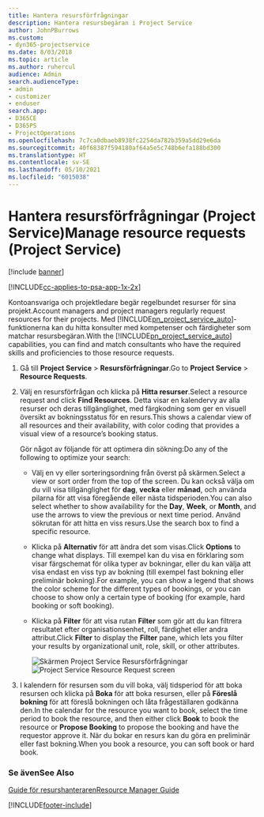 ```yaml
---
title: Hantera resursförfrågningar
description: Hantera resursbegäran i Project Service
author: JohnPBurrows
ms.custom:
- dyn365-projectservice
ms.date: 8/03/2018
ms.topic: article
ms.author: ruhercul
audience: Admin
search.audienceType:
- admin
- customizer
- enduser
search.app:
- D365CE
- D365PS
- ProjectOperations
ms.openlocfilehash: 7c7ca0dbaeb8938fc2254da782b359a5dd29e6da
ms.sourcegitcommit: 40f68387f594180af64a5e5c748b6efa188bd300
ms.translationtype: HT
ms.contentlocale: sv-SE
ms.lasthandoff: 05/10/2021
ms.locfileid: "6015038"
---
```

# <a name="manage-resource-requests-project-service"></a><span data-ttu-id="f31d1-103">Hantera resursförfrågningar (Project Service)</span><span class="sxs-lookup"><span data-stu-id="f31d1-103">Manage resource requests (Project Service)</span></span>

[!include [banner](../includes/psa-now-project-operations.md)]

[!INCLUDE[cc-applies-to-psa-app-1x-2x](../includes/cc-applies-to-psa-app-1x-2x.md)]

<span data-ttu-id="f31d1-104">Kontoansvariga och projektledare begär regelbundet resurser för sina projekt.</span><span class="sxs-lookup"><span data-stu-id="f31d1-104">Account managers and project managers regularly request resources for their projects.</span></span> <span data-ttu-id="f31d1-105">Med [!INCLUDE[pn_project_service_auto](../includes/pn-project-service-auto.md)]-funktionerna kan du hitta konsulter med kompetenser och färdigheter som matchar resursbegäran.</span><span class="sxs-lookup"><span data-stu-id="f31d1-105">With the [!INCLUDE[pn_project_service_auto](../includes/pn-project-service-auto.md)] capabilities, you can find and match consultants who have the required skills and proficiencies to those resource requests.</span></span>  
  
1. <span data-ttu-id="f31d1-106">Gå till **Project Service** > **Resursförfrågningar**.</span><span class="sxs-lookup"><span data-stu-id="f31d1-106">Go to **Project Service** > **Resource Requests**.</span></span>  
  
2. <span data-ttu-id="f31d1-107">Välj en resursförfrågan och klicka på **Hitta resurser**.</span><span class="sxs-lookup"><span data-stu-id="f31d1-107">Select a resource request and click **Find Resources**.</span></span> <span data-ttu-id="f31d1-108">Detta visar en kalendervy av alla resurser och deras tillgänglighet, med färgkodning som ger en visuell översikt av bokningsstatus för en resurs.</span><span class="sxs-lookup"><span data-stu-id="f31d1-108">This shows a calendar view of all resources and their availability, with color coding that provides a visual view of a resource’s booking status.</span></span>  
  
    <span data-ttu-id="f31d1-109">Gör något av följande för att optimera din sökning:</span><span class="sxs-lookup"><span data-stu-id="f31d1-109">Do any of the following to optimize your search:</span></span>  
  
   -   <span data-ttu-id="f31d1-110">Välj en vy eller sorteringsordning från överst på skärmen.</span><span class="sxs-lookup"><span data-stu-id="f31d1-110">Select a view or sort order from the top of the screen.</span></span> <span data-ttu-id="f31d1-111">Du kan också välja om du vill visa tillgänglighet för **dag**, **vecka** eller **månad**, och använda pilarna för att visa föregående eller nästa tidsperioden.</span><span class="sxs-lookup"><span data-stu-id="f31d1-111">You can also select whether to show availability for the **Day**, **Week**, or **Month**, and use the arrows to view the previous or next time period.</span></span> <span data-ttu-id="f31d1-112">Använd sökrutan för att hitta en viss resurs.</span><span class="sxs-lookup"><span data-stu-id="f31d1-112">Use the search box to find a specific resource.</span></span>  
  
   -   <span data-ttu-id="f31d1-113">Klicka på **Alternativ** för att ändra det som visas.</span><span class="sxs-lookup"><span data-stu-id="f31d1-113">Click **Options** to change what displays.</span></span> <span data-ttu-id="f31d1-114">Till exempel kan du visa en förklaring som visar färgschemat för olika typer av bokningar, eller du kan välja att visa endast en viss typ av bokning (till exempel fast bokning eller preliminär bokning).</span><span class="sxs-lookup"><span data-stu-id="f31d1-114">For example, you can show a legend that shows the color scheme for the different types of bookings, or you can choose to show only a certain type of booking (for example, hard booking or soft booking).</span></span>  
  
   -   <span data-ttu-id="f31d1-115">Klicka på **Filter** för att visa rutan **Filter** som gör att du kan filtrera resultatet efter organisationsenhet, roll, färdighet eller andra attribut.</span><span class="sxs-lookup"><span data-stu-id="f31d1-115">Click **Filter** to display the **Filter** pane, which lets you filter your results by organizational unit, role, skill, or other attributes.</span></span>  
  
       <span data-ttu-id="f31d1-116">![Skärmen Project Service Resursförfrågningar](../psa/media/project-service-resource-request-screen.png "Skärmen Project Service Resursförfrågningar")</span><span class="sxs-lookup"><span data-stu-id="f31d1-116">![Project Service Resource Request screen](../psa/media/project-service-resource-request-screen.png "Project Service Resource Request screen")</span></span>  
  
3. <span data-ttu-id="f31d1-117">I kalendern för resursen som du vill boka, välj tidsperiod för att boka resursen och klicka på **Boka** för att boka resursen, eller på **Föreslå bokning** för att föreslå bokningen och låta frågeställaren godkänna den.</span><span class="sxs-lookup"><span data-stu-id="f31d1-117">In the calendar for the resource you want to book, select the time period to book the resource, and then either click **Book** to book the resource or **Propose Booking** to propose the booking and have the requestor approve it.</span></span> <span data-ttu-id="f31d1-118">När du bokar en resurs kan du göra en preliminär eller fast bokning.</span><span class="sxs-lookup"><span data-stu-id="f31d1-118">When you book a resource, you can soft book or hard book.</span></span>  
  
### <a name="see-also"></a><span data-ttu-id="f31d1-119">Se även</span><span class="sxs-lookup"><span data-stu-id="f31d1-119">See Also</span></span>  
 [<span data-ttu-id="f31d1-120">Guide för resurshanteraren</span><span class="sxs-lookup"><span data-stu-id="f31d1-120">Resource Manager Guide</span></span>](../psa/resource-manager-guide.md)


[!INCLUDE[footer-include](../includes/footer-banner.md)]